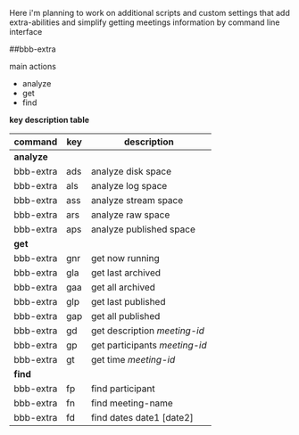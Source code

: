 Here i'm planning to work on additional scripts and custom settings that add
extra-abilities and simplify getting meetings information 
by command line interface

##bbb-extra

main actions
- analyze
- get
- find

**key description table**

command|key|description
--- | --- | ---
**analyze**||
bbb-extra | ads | analyze disk space
bbb-extra | als | analyze log space
bbb-extra | ass | analyze stream space
bbb-extra | ars | analyze raw space
bbb-extra | aps | analyze published space
**get**||
bbb-extra | gnr | get now running
bbb-extra | gla | get last archived
bbb-extra | gaa | get  all archived
bbb-extra | glp | get last published
bbb-extra | gap | get  all published
bbb-extra | gd | get description *meeting-id*
bbb-extra | gp | get participants *meeting-id*
bbb-extra | gt | get time *meeting-id*
**find**||
bbb-extra | fp | find participant
bbb-extra | fn | find meeting-name
bbb-extra | fd | find dates date1 [date2]

